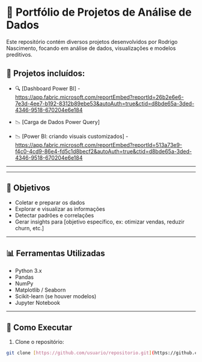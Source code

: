 
# 🚀 Portfólio de Projetos de Análise de Dados

Este repositório contém diversos projetos desenvolvidos por Rodrigo Nascimento, focando em análise de dados, visualizações e modelos preditivos.

## 📂 Projetos incluídos:

- 🔍 [Dashboard Power BI] - https://app.fabric.microsoft.com/reportEmbed?reportId=26b2e6e6-7e3d-4ee7-b192-8312b89ebe53&autoAuth=true&ctid=d8bde65a-3ded-4346-9518-670204e6e184

- 📉 [Carga de Dados Power Query]

- 📉 [Power BI: criando visuais customizados] - https://app.fabric.microsoft.com/reportEmbed?reportId=513a73e9-f4c0-4cd9-86e4-fd5c1d8becf2&autoAuth=true&ctid=d8bde65a-3ded-4346-9518-670204e6e184
---


---

## 📌 Objetivos

- Coletar e preparar os dados
- Explorar e visualizar as informações
- Detectar padrões e correlações
- Gerar insights para [objetivo específico, ex: otimizar vendas, reduzir churn, etc.]

---

## 📊 Ferramentas Utilizadas

- Python 3.x
- Pandas
- NumPy
- Matplotlib / Seaborn
- Scikit-learn (se houver modelos)
- Jupyter Notebook

---

## 🚀 Como Executar

1. Clone o repositório:
```bash
git clone [https://github.com/usuario/repositorio.git](https://github.com/Rodriggo1987/Analises-De-Dados.git)
